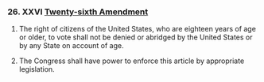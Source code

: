 ### 26. **XXVI** [Twenty-sixth Amendment](https://en.wikipedia.org/wiki/Twenty-sixth_Amendment_to_the_United_States_Constitution)

1. The right of citizens of the United States, who are eighteen years of age or older, to vote shall not be denied or abridged by the United States or by any State on account of age.

2. The Congress shall have power to enforce this article by appropriate legislation.

